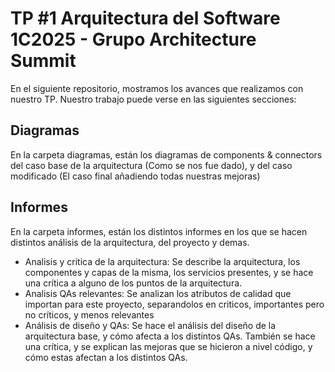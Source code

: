 # TP #1 Arquitectura del Software 1C2025 - Grupo Architecture Summit

En el siguiente repositorio, mostramos los avances que realizamos con nuestro TP.
Nuestro trabajo puede verse en las siguientes secciones: 

## Diagramas
En la carpeta diagramas, están los diagramas de components & connectors del caso base
de la arquitectura (Como se nos fue dado), y del caso modificado (El caso final añadiendo
todas nuestras mejoras)

## Informes
En la carpeta informes, están los distintos informes en los que se hacen distintos análisis
de la arquitectura, del proyecto y demas.
- Analisis y critica de la arquitectura: Se describe la arquitectura, los componentes y capas
de la misma, los servicios presentes, y se hace una crítica a alguno de los puntos de la
arquitectura. 
- Analisis QAs relevantes: Se analizan los atributos de calidad que importan para este
proyecto, separandolos en criticos, importantes pero no críticos, y menos relevantes
- Análisis de diseño y QAs: Se hace el análisis del diseño de la arquitectura base, y cómo
afecta a los distintos QAs. También se hace una crítica, y se explican las mejoras que se 
hicieron a nivel código, y cómo estas afectan a los distintos QAs.